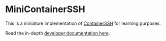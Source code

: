 # MiniContainerSSH

This is a miniature implementation of [ContainerSSH](https://containerssh.io) for learning
purposes.

Read the in-depth [developer documentation here](https://containerssh.io/development/).
